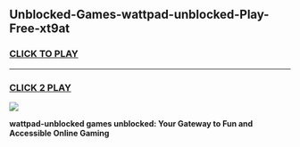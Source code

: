 
## Unblocked-Games-wattpad-unblocked-Play-Free-xt9at
<h3>
<a href="https://premium76.site?title=wattpad-unblocked&ref=12A">CLICK TO PLAY</a></h3>
<hr>

<h3>
<a href="https://premium76.site?title=wattpad-unblocked&ref=12A">CLICK 2 PLAY</a>
  
</h3>

<a href="https://premium76.site?title=wattpad-unblocked&ref=12A"><img src="https://clearcache.store/games.png"></a>


**wattpad-unblocked games unblocked: Your Gateway to Fun and Accessible Online Gaming**
